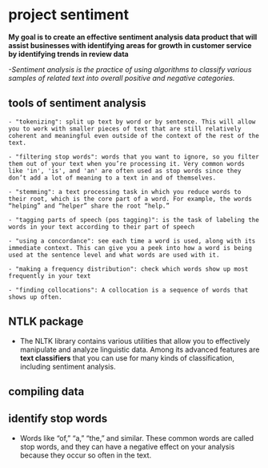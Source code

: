 # project sentiment

**My goal is to create an effective sentiment analysis data product that will assist businesses with identifying areas for growth in customer service by identifying trends in review data**

_-Sentiment analysis is the practice of using algorithms to classify various samples of related text into overall positive and negative categories._

## tools of sentiment analysis

    - "tokenizing": split up text by word or by sentence. This will allow you to work with smaller pieces of text that are still relatively coherent and meaningful even outside of the context of the rest of the text.

    - "filtering stop words": words that you want to ignore, so you filter them out of your text when you’re processing it. Very common words like 'in', 'is', and 'an' are often used as stop words since they don’t add a lot of meaning to a text in and of themselves.

    - "stemming": a text processing task in which you reduce words to their root, which is the core part of a word. For example, the words “helping” and “helper” share the root “help.”

    - "tagging parts of speech (pos tagging)": is the task of labeling the words in your text according to their part of speech

    - "using a concordance": see each time a word is used, along with its immediate context. This can give you a peek into how a word is being used at the sentence level and what words are used with it.

    - "making a frequency distribution": check which words show up most frequently in your text

    - "finding collocations": A collocation is a sequence of words that shows up often.

## NTLK package

- The NLTK library contains various utilities that allow you to effectively manipulate and analyze linguistic data. Among its advanced features are **text classifiers** that you can use for many kinds of classification, including sentiment analysis.

## compiling data

## identify stop words

- Words like “of,” “a,” “the,” and similar. These common words are called stop words, and they can have a negative effect on your analysis because they occur so often in the text.

##
